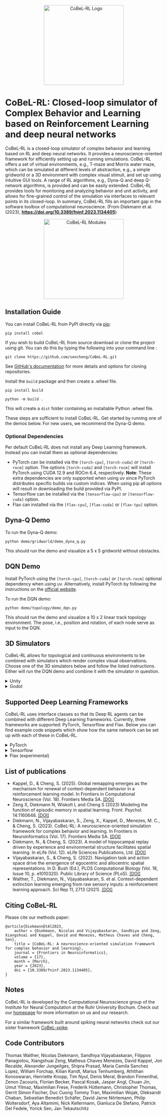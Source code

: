 <div align="center">
<img src="https://ruhr-uni-bochum.sciebo.de/s/dajogO0rVC3AOqO/download" alt="CoBeL-RL Logo" width="256"></img>
</div>

# CoBeL-RL: Closed-loop simulator of Complex Behavior and Learning based on Reinforcement Learning and deep neural networks

CoBeL-RL is a closed-loop simulator of complex behavior and learning based on RL and deep neural networks. It provides a neuroscience-oriented framework for efficiently setting up and running simulations. CoBeL-RL offers a set of virtual environments, e.g., T-maze and Morris water maze, which can be simulated at different levels of abstraction, e.g., a simple gridworld or a 3D environment with complex visual stimuli, and set up using intuitive GUI tools. A range of RL algorithms, e.g., Dyna-Q and deep Q-network algorithms, is provided and can be easily extended. CoBeL-RL provides tools for monitoring and analyzing behavior and unit activity, and allows for fine-grained control of the simulation via interfaces to relevant points in its closed-loop. In summary, CoBeL-RL fills an important gap in the software toolbox of computational neuroscience.
(From Diekmann et al. (2023), **https://doi.org/10.3389/fninf.2023.1134405**)

<div align="center">
<img src="https://ruhr-uni-bochum.sciebo.de/s/95Np7R9qDOTRsGT/download" alt="CoBeL-RL Modules" height="256"></img>
</div>

## Installation Guide

You can install CoBeL-RL from PyPI directly via [pip](https://pypi.org/project/pip/):

```
pip install cobel
```

If you wish to build CoBeL-RL from source download or clone the project using git. You can do this by typing the following into your command line : 

```
git clone https://github.com/sencheng/CoBeL-RL.git
```

See [GitHub's documentation](https://docs.github.com/en/repositories/creating-and-managing-repositories/cloning-a-repository) for more details and options for cloning repositories.

Install the `build` package and then create a .wheel file.

```
pip install build
```
```
python -m build .
```

This will create a `dist` folder containing an installable Python .wheel file.


These steps are sufficient to install CoBeL-RL. Get started by running one of the demos below. For new users, we recommend the Dyna-Q demo.

### Optional Dependencies

Per default CoBeL-RL does not install any Deep Learning framework. Instead you can install them as optional dependencies:

 - PyTorch can be installed via the `[torch-cpu]`, `[torch-cuda]` or `[torch-rocm]` option. The options `[torch-cuda]` and `[torch-rocm]` will install PyTorch using CUDA 12.9 and ROCm 6.4, respectively. **Note**: These extra dependencies are only supported when using uv since PyTorch distributes specific builds via custom indices. When using pip all options will result in downloading the build provided via PyPI.
 - Tensorflow can be installed via the `[tensorflow-cpu]` or `[tensorflow-cuda]` option.
 - Flax can installed via the `[flax-cpu]`, `[flax-cuda]` or `[flax-tpu]` option.

## Dyna-Q Demo

To run the Dyna-Q demo:

```
python demo/gridworld/demo_dyna_q.py
```

This should run the demo and visualize a 5 x 5 gridworld without obstacles.

## DQN Demo

Install PyTorch using the `[torch-cpu]`, `[torch-cuda]` or `[torch-rocm]` optional dependency when using uv. Alternatively, install PyTorch by following the instructions on the [official website](https://pytorch.org/).

To run the DQN demo:

```
python demo/topology/demo_dqn.py
```

This should run the demo and visualize a 10 x 2 linear track topology environment.
The pose, i.e., position and rotation, of each node serve as input to the DQN.

## 3D Simulators

CoBeL-RL allows for topological and continuous environments to be combined
with simulators which render complex visual observations.
Choose one of the 3D simulators below and follow the listed instructions.
Either will run the DQN demo and combine it with the simulator in question.

<details>

<summary>
Unity
</summary>

Follow the installation instructions on the [Unity Simulator repository](https://github.com/sencheng/unity-simulator).

You will need to set up an environment variable for the Unity path to run the demos.

```bash
export UNITY_EXECUTABLE="/path/to/unity/"
```

Alternatively, you can provide the path to the executable directly
in the demo script as a parameter to the simulator during initialization

```py
UnitySimulator('room', '/path/to/unity/', resize=(30, 1))
```

or as a command line argument.

```bash
python demo/unity/demo_dqn.py --executable /path/to/unity/
```

 </details> 
 
 <details>

<summary>
Godot
</summary>


Follow the installation instructions on the [Godot Simulator repository](https://github.com/sencheng/godot-simulator).

You will need to set up an environment variable for the Godot path to run the demos.

```bash
export GODOT_EXECUTABLE="/path/to/godot/"
```

Alternatively, you can provide the path to the executable directly
in the demo script as a parameter to the simulator during initialization

```py
GodotSimulator('room.tscn', '/path/to/godot/', resize=(30, 1))
```

or as a command line argument.

```bash
python demo/godot/demo_dqn.py --executable /path/to/godot/
```
  
 </details>

## Supported Deep Learning Frameworks

CoBeL-RL uses interface classes so that its Deep RL agents can be combined with different Deep Learning frameworks.
Currently, three frameworks are supported: PyTorch, Tensorflow and Flax.
Below you can find example code snippets which show how the same network can be set up with each of these in CoBeL-RL.

<details>
<summary>
PyTorch
</summary>

```py
from torch import Tensor
from torch.nn import Linear
from torch.nn.functional import relu
from cobel.network import TorchNetwork

class Model(nn.Module):

    def __init__(self) -> None:
        super().__init__()
        self.hidden_1 = Linear(in_features=6, out_features=64)
        self.hidden_2 = Linear(in_features=64, out_features=64)
        self.output = Linear(in_features=64, out_features=4)
        self.double()

    def forward(self, layer_input: Tensor) -> Tensor:
        x = self.hidden_1(layer_input)
        x = relu(x)
        x = self.hidden_2(x)
        x = relu(x)
        x = self.output(x)

        return x

network = Model()
model = TorchNetwork(network)
```

</details>

<details>
<summary>
Tensorflow
</summary>

```py
from tensorflow.keras.models import Sequential
from tensorflow.keras.layers import Input, Dense
from cobel.network import KerasNetwork

network = Sequential([
    Input((6, )),
    Dense(64, activation='relu', name='hidden_1'),
    Dense(64, activation='relu', name='hidden_2'),
    Dense(4, name='output'),
])
network.compile(optimizer='adam', loss='mse')
model = KerasNetwork(network)
```

</details>

<details>
<summary>
Flax (experimental)
</summary>

```py
from flax.nnx import Module, Linear, Rngs, relu
from cobel.network import FlaxNetwork

class Model(Module):

    def __init__(self) -> None:
        rngs = Rngs(0)
        self.hidden_1 = Linear(6, 64, rngs=rngs)
        self.hidden_2 = Linear(64, 64, rngs=rngs)
        self.output = Linear(64, 4, rngs=rngs)

    def __call__(self, layer_input):
        x = self.hidden_1(layer_input)
        x = relu(x)
        x = self.hidden_2(x)
        x = relu(x)
        x = self.output(x)

        return x

network = Model()
model = FlaxNetwork(network)
```

</details>
 
## List of publications

* Kappel, D., & Cheng, S. (2025). Global remapping emerges as the mechanism for renewal of context-dependent behavior in a reinforcement learning model. In Frontiers in Computational Neuroscience (Vol. 18). Frontiers Media SA. [[DOI]](https://doi.org/10.3389/fncom.2024.1462110) 
* Zeng X, Diekmann N, Wiskott L and Cheng S (2023) Modeling the function of episodic memory in spatial learning. Front. Psychol. 14:1160648. [[DOI]]( https://doi.org/10.3389/fpsyg.2023.1160648)
* Diekmann, N., Vijayabaskaran, S., Zeng, X., Kappel, D., Menezes, M. C., & Cheng, S. (2023). CoBeL-RL: A neuroscience-oriented simulation framework for complex behavior and learning. In Frontiers in Neuroinformatics (Vol. 17). Frontiers Media SA. [[DOI]](https://doi.org/10.3389/fninf.2023.1134405)
* Diekmann, N., & Cheng, S. (2023). A model of hippocampal replay driven by experience and environmental structure facilitates spatial learning. In eLife (Vol. 12). eLife Sciences Publications, Ltd. [[DOI]](https://doi.org/10.7554/elife.82301) 
* Vijayabaskaran, S., & Cheng, S. (2022). Navigation task and action space drive the emergence of egocentric and allocentric spatial representations. In D. Bush (Ed.), PLOS Computational Biology (Vol. 18, Issue 10, p. e1010320). Public Library of Science (PLoS). [[DOI]](https://doi.org/10.1371/journal.pcbi.1010320) 
* Walther, T., Diekmann, N., Vijayabaskaran, S. et al. Context-dependent extinction learning emerging from raw sensory inputs: a reinforcement learning approach. Sci Rep 11, 2713 (2021). [[DOI]](https://doi.org/10.1038/s41598-021-81157-z) 

## Citing CoBeL-RL

Please cite our methods paper:

```
@article{DiekmannEtAl2023,
    author = {Diekmann, Nicolas and Vijayabaskaran, Sandhiya and Zeng, Xiangshuai and Kappel, David and Menezes, Matheus Chaves and Cheng, Sen},
    title = {CoBeL-RL: A neuroscience-oriented simulation framework for complex behavior and learning},
    journal = {Frontiers in Neuroinformatics},
    volume = {17},
    month = {March},
    year = {2023},
    doi = {10.3389/fninf.2023.1134405},
}
```

## Notes

CoBeL-RL is developed by the Computational Neuroscience group of the Institute for Neural Computation at the Ruhr University Bochum.
Check out our [homepage](https://www.ini.rub.de/research/groups/computational_neuroscience/) for more information on us and our research.

For a similar framework built around spiking neural networks check out our sister framework [CoBeL-spike](https://www.github.com/sencheng/CoBeL-spike).

## Code Contributors

Thomas Walther, Nicolas Diekmann, Sandhiya Vijayabaskaran, Filippos Panagiotou, Xiangshuai Zeng, Matheus Chaves Menezes, David Kappel, Jon Recalde, Alexander Jungeilges, Shipra Prasad, Maria Camila Sanchez Lopez, William Forchap, Kilian Kandt, Marius Tenhumberg, Athithan Konoswaran, Henriette Knopp, Tim Nyul, Denis Meral, Brandon Finnenthal, Zenon Zacouris, Florian Becker, Pascal Kosak, Jasper Angl, Chuan Jin, Umut Yilmaz, Maximilian Frese, Frederik Hüttemann, Christopher Thomas, Gerrit Simon Fischer, Duc Cuong Tommy Tran, Maximilian Wojak, Oleksandr Chaban, Sebastian Benedict Schäfer, David Jarne Nörtemann, Philip Woltersdorf, Aya Altamimi, Nick Kellermann, Gianluca De Stefano, Patrick Del Fedele, Yorick Sen, Jan Tekautschitz
